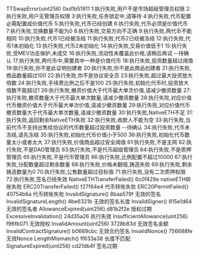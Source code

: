 TTSwapError(uint256) 0xd1b51911
1:执行失败,用户不是市场超级管理员权限
2:执行失败,用户无管理员权限
3:执行失败,任务锁定中,请等待
4:执行失败,代币配置必需配置成价值代币
5:执行失败,代币已经创建
6:执行失败,代币必须是价值代币
7:执行失败,交换数量不能为0
8:执行失败,交易方向不正确
9:执行失败,两代币不能相同
10:执行失败,代币1已经被冻结
11:执行失败,代币2已经被冻结
12:执行失败,代币1未初始化
13:执行失败,代币2未初始化
14:执行失败,交易价值低于1
15:执行失败,受MEV功击保护,未成交
16:执行失败,流动性未覆盖此价格,请稍后再试 --待确认
17:执行失败,两代币中,需要其中一种是价值代币
18:执行失败,投资数量超过阈值
19:执行失败,你不是此证明创建者
20:执行失败,你不是此商品创建者
21:执行失败,商品数量超过100
22:执行失败,你不是协议安全员
23:执行失败,超过最大投资放大倍数
24:执行失败,手续费比例之后不是100
25:执行失败,初始化代币时,投资放大倍数不能超过1
26:执行失败,撤资价值大于代币最大单次价值,请减少撤资数量
27:执行失败,撤资数量大于代币最大单次数量,请减少撤资数量
28:执行失败,对应价值代币撤资价值大于代币最大单次价值,请减少撤资数量
29:执行失败,对应价值代币撤资数量大于代币最大单次数量,请减少撤资数量
30:执行失败,NativeETH不足
31:执行失败,返回剩余NativeETH失败
32:执行失败,收款人不能为空
33:执行失败,当前代币不支持出售给协议的代币数量超过投资数量 --待确认
34:执行失败,代币未冻结,请先冻结
35:执行失败,初始化代币价值小于500
36:执行失败,初始化代币数量太小或者太大
37:执行失败,价值商品超过安全阈值
61:执行失败,不是主网
62:执行失败,不是DAO管理员
63:执行失败,不是代币超级管理员
64:执行失败,不是质押管理员
65:执行失败,不是代币管理员
66:执行失败,比例配置不超过10000
67:执行失败,分配数量超过剩余数量
68:执行失败,价格未翻倍,铸造失败
69:执行失败,剩余铸造数量为0
70:执行失败,公售数量超过目标值
71:执行失败,没有二次质押权限
72:执行失败,签名已经失效
NativeETHTransferFailed()          6c0f429e   nativeETH转账失败
ERC20TransferFailed()              f27f64e4   代币转账失败
ERC20PermitFailed()                40754b6a   代币转账失败
InvalidSignature()                 8baa579f   无效的签名
InvalidSignatureLength()           4be6321b   无效的签名长度
InvalidSigner()                    815e1d64   无效的签名者
AllowanceExpired(uint256)          d81b2f2e   授权过期
ExcessiveInvalidation()            24d35a26   执行失效
InsufficientAllowance(uint256)     f96fb071   无效授权
InvalidAmount(uint256)             3728b83d   无效签名金额
InvalidContractSignature()         b0669cbc   无效合约签名
InvalidNonce()                     756688fe   无效Nonce
LengthMismatch()                   ff633a38   长度不匹配
SignatureExpired(uint256)          cd21db4f   签名过期